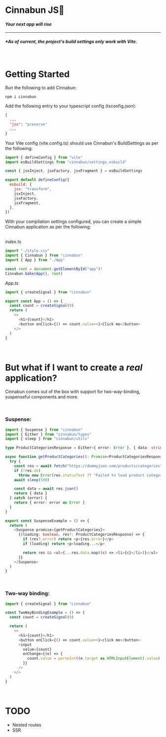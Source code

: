 # **Cinnabun JS**🥧

#### _Your next app will rise_

---

##### \*_As of current, the project's build settings only work with Vite._

<br >

# Getting Started

Run the following to add Cinnabun:

`npm i cinnabun`

Add the following entry to your typescript config (tsconfig.json):

```json
{
  ...
  "jsx": "preserve"
  ...
}
```

Your Vite config (vite.config.ts) should use Cinnabun's BuildSettings as per the following:

```js
import { defineConfig } from "vite"
import esBuildSettings from "cinnabun/settings.esbuild"

const { jsxInject, jsxFactory, jsxFragment } = esBuildSettings

export default defineConfig({
  esbuild: {
    jsx: "transform",
    jsxInject,
    jsxFactory,
    jsxFragment,
  },
})
```

With your compilation settings configured, you can create a simple Cinnabun application as per the following:
<br />
<br />

_index.ts_

```js
import "./style.css"
import { Cinnabun } from "cinnabun"
import { App } from "./App"

const root = document.getElementById("app")!
Cinnabun.bake(App(), root)
```

_App.ts_

```js
import { createSignal } from "cinnabun"

export const App = () => {
  const count = createSignal(0)
  return (
    <>
      <h1>{count}</h1>
      <button onClick={() => count.value++}>Click me</button>
    </>
  )
}
```

<br>

# But what if I want to create a _real_ application?

Cinnabun comes out of the box with support for two-way-binding, suspenseful components and more.

<br>

### **Suspense:**

```ts
import { Suspense } from "cinnabun"
import { Either } from "cinnabun/types"
import { sleep } from "cinnabun/utils"

type ProductCategoriesResponse = Either<{ error: Error }, { data: string[] }>

async function getProductCategories(): Promise<ProductCategoriesResponse> {
  try {
    const res = await fetch("https://dummyjson.com/products/categories")
    if (!res.ok)
      throw new Error(res.statusText ?? "Failed to load product categories")
    await sleep(500)

    const data = await res.json()
    return { data }
  } catch (error) {
    return { error: error as Error }
  }
}

export const SuspenseExample = () => {
  return (
    <Suspense promise={getProductCategories}>
      {(loading: boolean, res?: ProductCategoriesResponse) => {
        if (res?.error) return <p>{res.error}</p>
        if (loading) return <p>loading...</p>

        return res && <ul>{...res.data.map((c) => <li>{c}</li>)}</ul>
      }}
    </Suspense>
  )
}
```

<br>

### **Two-way binding:**

```js
import { createSignal } from "cinnabun"

const TwoWayBindingExample = () => {
  const count = createSignal(0)

  return (
    <>
      <h1>{count}</h1>
      <button onClick={() => count.value++}>click me</button>
      <input
        value={count}
        onChange={(e) => {
          count.value = parseInt((e.target as HTMLInputElement).value)
        }}
      />
    </>
  )
}
```

<br>

# TODO

- Nested routes
- SSR
